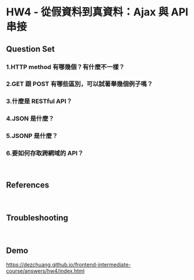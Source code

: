 
# HW4 - 從假資料到真資料：Ajax 與 API 串接

## Question Set

### 1.HTTP method 有哪幾個？有什麼不一樣？

### 2.GET 跟 POST 有哪些區別，可以試著舉幾個例子嗎？

### 3.什麼是 RESTful API？

### 4.JSON 是什麼？

### 5.JSONP 是什麼？

### 6.要如何存取跨網域的 API？

<br>

## References

<br>

## Troubleshooting

<br>

## Demo
https://dezchuang.github.io/frontend-intermediate-course/answers/hw4/index.html
